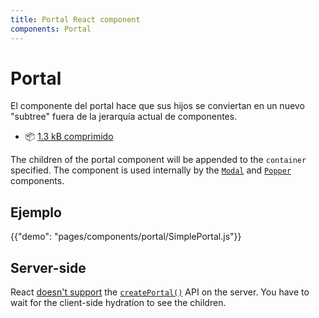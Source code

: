 ```yaml
---
title: Portal React component
components: Portal
---
```


# Portal

<p class="description">El componente del portal hace que sus hijos se conviertan en un nuevo "subtree" fuera de la jerarquía actual de componentes.</p>

- 📦 [1.3 kB comprimido](/size-snapshot)

The children of the portal component will be appended to the `container` specified. The component is used internally by the [`Modal`](/components/modal/) and [`Popper`](/components/popper/) components.

## Ejemplo

{{"demo": "pages/components/portal/SimplePortal.js"}}

## Server-side

React [doesn't support](https://github.com/facebook/react/issues/13097) the [`createPortal()`](https://reactjs.org/docs/portals.html) API on the server. You have to wait for the client-side hydration to see the children.